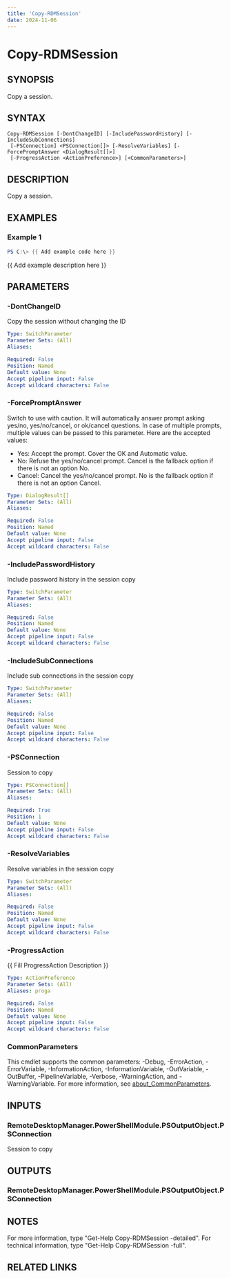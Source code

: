 ```yaml
---
title: 'Copy-RDMSession'
date: 2024-11-06
---
```



# Copy-RDMSession

## SYNOPSIS
Copy a session.

## SYNTAX

```
Copy-RDMSession [-DontChangeID] [-IncludePasswordHistory] [-IncludeSubConnections]
 [-PSConnection] <PSConnection[]> [-ResolveVariables] [-ForcePromptAnswer <DialogResult[]>]
 [-ProgressAction <ActionPreference>] [<CommonParameters>]
```

## DESCRIPTION
Copy a session.

## EXAMPLES

### Example 1
```powershell
PS C:\> {{ Add example code here }}
```

{{ Add example description here }}

## PARAMETERS

### -DontChangeID
Copy the session without changing the ID

```yaml
Type: SwitchParameter
Parameter Sets: (All)
Aliases:

Required: False
Position: Named
Default value: None
Accept pipeline input: False
Accept wildcard characters: False
```

### -ForcePromptAnswer
Switch to use with caution.
It will automatically answer prompt asking yes/no, yes/no/cancel, or ok/cancel questions.
In case of multiple prompts, multiple values can be passed to this parameter.
Here are the accepted values:
- Yes: Accept the prompt.
Cover the OK and Automatic value.
- No: Refuse the yes/no/cancel prompt.
Cancel is the fallback option if there is not an option No.
- Cancel: Cancel the yes/no/cancel prompt.
No is the fallback option if there is not an option Cancel.

```yaml
Type: DialogResult[]
Parameter Sets: (All)
Aliases:

Required: False
Position: Named
Default value: None
Accept pipeline input: False
Accept wildcard characters: False
```

### -IncludePasswordHistory
Include password history in the session copy

```yaml
Type: SwitchParameter
Parameter Sets: (All)
Aliases:

Required: False
Position: Named
Default value: None
Accept pipeline input: False
Accept wildcard characters: False
```

### -IncludeSubConnections
Include sub connections in the session copy

```yaml
Type: SwitchParameter
Parameter Sets: (All)
Aliases:

Required: False
Position: Named
Default value: None
Accept pipeline input: False
Accept wildcard characters: False
```

### -PSConnection
Session to copy

```yaml
Type: PSConnection[]
Parameter Sets: (All)
Aliases:

Required: True
Position: 1
Default value: None
Accept pipeline input: False
Accept wildcard characters: False
```

### -ResolveVariables
Resolve variables in the session copy

```yaml
Type: SwitchParameter
Parameter Sets: (All)
Aliases:

Required: False
Position: Named
Default value: None
Accept pipeline input: False
Accept wildcard characters: False
```

### -ProgressAction
{{ Fill ProgressAction Description }}

```yaml
Type: ActionPreference
Parameter Sets: (All)
Aliases: proga

Required: False
Position: Named
Default value: None
Accept pipeline input: False
Accept wildcard characters: False
```

### CommonParameters
This cmdlet supports the common parameters: -Debug, -ErrorAction, -ErrorVariable, -InformationAction, -InformationVariable, -OutVariable, -OutBuffer, -PipelineVariable, -Verbose, -WarningAction, and -WarningVariable. For more information, see [about_CommonParameters](http://go.microsoft.com/fwlink/?LinkID=113216).

## INPUTS

### RemoteDesktopManager.PowerShellModule.PSOutputObject.PSConnection
Session to copy

## OUTPUTS

### RemoteDesktopManager.PowerShellModule.PSOutputObject.PSConnection
## NOTES
For more information, type "Get-Help Copy-RDMSession -detailed".
For technical information, type "Get-Help Copy-RDMSession -full".

## RELATED LINKS
